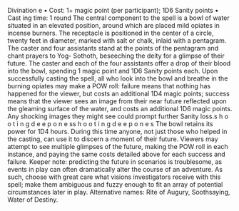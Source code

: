 Divination e
• Cost: 1+ magic point (per participant); 1D6 Sanity 
points
•
 Cast
ing time: 1 round
The central component to the spell is a bowl of water situated 
in an elevated position, around which are placed mild opiates 
in incense burners. The receptacle is positioned in the center 
of a circle, twenty feet in diameter, marked with salt or chalk, 
inlaid with a pentagram. The caster and four assistants stand 
at the points of the pentagram and chant prayers to Yog-
Sothoth, beseeching the deity for a glimpse of their future. 
The caster and each of the four assistants offer a drop of 
their blood into the bowl, spending 1 magic point and 1D6 
Sanity points each.
Upon successfully casting the spell, all who look into 
the bowl and breathe in the burning opiates may make a 
POW roll: failure means that nothing has happened for the 
viewer, but costs an additional 1D4 magic points; success 
means that the viewer sees an image from their near future 
reflected upon the gleaming surface of the water, and costs 
an additional 1D6 magic points. Any shocking images they 
might see could prompt further Sanity loss.s 
h 
o 
o 
t 
i 
n 
g 
d 
e e 
p 
o 
n 
e 
ss 
h 
o 
o 
t 
i 
n 
g 
d 
e e 
p 
o 
n 
e 
s
The bowl retains its power for 1D4 hours. During this 
time anyone, not just those who helped in the casting, can 
use it to discern a moment of their future. Viewers may 
attempt to see multiple glimpses of the future, making 
the POW roll in each instance, and paying the same costs 
detailed above for each success and failure.
Keeper note: predicting the future in scenarios is troublesome, 
as events in play can often dramatically alter the course of an adventure. As such, choose with great care what visions 
investigators receive with this spell; make them ambiguous and 
fuzzy enough to fit an array of potential circumstances later in play.
Alternative names: Rite of Augury, Soothsaying, Water of 
Destiny.

